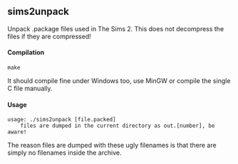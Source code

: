 ## sims2unpack
Unpack .package files used in The Sims 2. This does not decompress the files if they are compressed!

#### Compilation
```make```

It should compile fine under Windows too, use MinGW or compile the single C file manually.

#### Usage
```
usage: ./sims2unpack [file.packed]
	files are dumped in the current directory as out.[number], be aware!
```
The reason files are dumped with these ugly filenames is that there are simply no filenames inside the archive.
